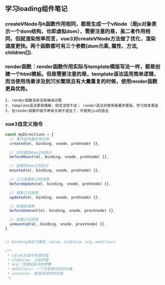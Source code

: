 ## 学习loading组件笔记

### createVNode与h函数作用相同，都是生成一个vNode（是js对象表示一个dom结构，也即虚拟dom），需要注意的是，虽二者作用相同，但就渲染效率而言，vue3对createVNode方法做了优化，渲染速度更快。两个函数都可有三个参数(dom元素, 属性、方法, children[]).

### render函数：render函数作用实际与template模版写法一样，都是创建一个html模板。但是需要注意的是，template语法适用简单逻辑，而当使用场景涉及到冗长繁琐且有大量重复的时候，使用render函数更具优势。
    1. render函数渲染没有编译过程
    2. template语法更易理解，但灵活性不足； render语法对使用者要求更高，学习成本更高
    3. 在render函数中就不再有大胡子语法了，可使用jsx的语法

### vue3自定义指令

```js
const myDirectives = {
  // 事件监听器应用之前
  created(el, binding, vnode, preVnode) {},

  // 在挂载到dom之前执行
  beforeMount(el, binding, vnode, preVnode) {},

  // 挂载到dom之后执行
  mounted(el, binding, vnode, preVnode) {},

  // 父元素更新之前调用
  beforeUpdate(el, binding, vnode, preVnode) {},

  // 更新之后调用
  updated(el, binding, vnode, preVnode) {},

  // 卸载前调用
  beforeUnmount(el, binding, vnode, prevVnode) {},

  // 卸载之后调用
  unmounted(el, binding, vnode, prevVnode) {},
}


// binding有如下属性：value、oldValue、arg、modifiers

/**
 * value为指令传递的值
 * oldValue: 之前的值
 * arg：传递给指令的参数
 * modifiers: 一个包含修饰符的对象
 * instance: 使用该组件的实例
 */
```
